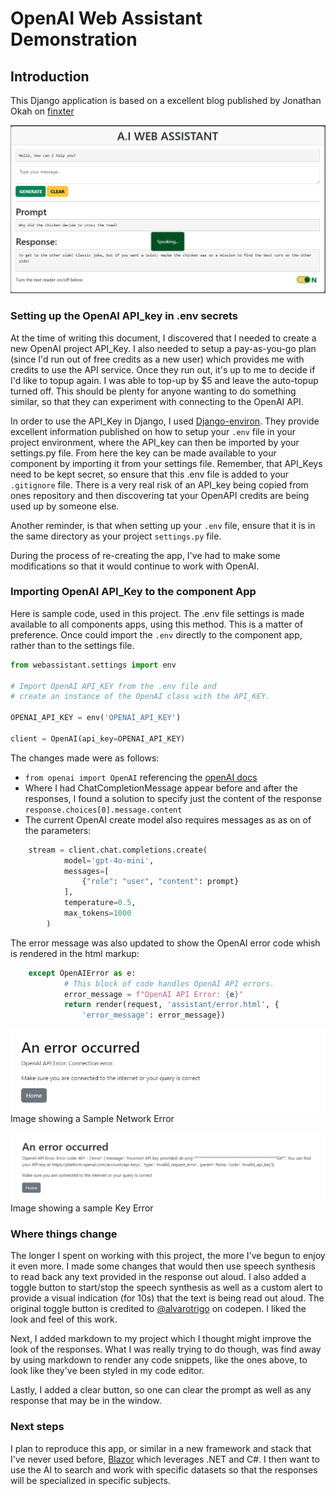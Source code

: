 # OpenAI Web Assistant Demonstration

## Introduction

This Django application is based on a excellent blog published by Jonathan Okah on [finxter](https://blog.finxter.com/how-i-built-an-openai-powered-web-assistant-with-django/)

![Sample Chat being read back](https://github.com/ddeveloper72/OpenAI-WebAssistant/blob/main/images/2024-07-28_142604.png 'Sample Chat being read back')

### Setting up the OpenAI API_key in .env secrets

At the time of writing this document, I discovered that I needed to create a new OpenAI project API_Key. I also needed to setup a pay-as-you-go plan (since I'd run out of free credits as a new user) which provides me with credits to use the API service.  Once they run out, it's up to me to decide if I'd like to topup again. I was able to top-up by $5 and leave the auto-topup turned off. This should be plenty for anyone wanting to do something similar, so that they can experiment with connecting to the OpenAI API.

In order to use the API_Key in Django, I used [Django-environ](https://pypi.org/project/django-environ/). They provide excellent information published on how to setup your `.env` file in your project environment, where the API_key can then be imported by your settings.py file. From here the key can be made available to your component by importing it from your settings file. Remember, that API_Keys need to be kept secret, so ensure that this .env file is added to your `.gitignore` file. There is a very real risk of an API_key being copied from ones repository and then discovering tat your OpenAPI credits are being used up by someone else.

Another reminder, is that when setting up your `.env` file, ensure that it is in the same directory as your project `settings.py` file.

During the process of re-creating the app, I've had to make some modifications so that it would continue to work with OpenAI.

### Importing OpenAI API_Key to the component App

Here is sample code, used in this project. The .env file settings is made available to all components apps, using this method.
This is a matter of preference. Once could import the `.env` directly to the component app, rather than to the settings file.

```python
from webassistant.settings import env

# Import OpenAI API_KEY from the .env file and
# create an instance of the OpenAI class with the API_KEY.

OPENAI_API_KEY = env('OPENAI_API_KEY')

client = OpenAI(api_key=OPENAI_API_KEY)

```

The changes made were as follows:

- `from openai import OpenAI` referencing the [openAI docs](https://platform.openai.com/docs/quickstart)
- Where I had ChatCompletionMessage appear before and after the responses, I found a solution to specify just the content of the response `response.choices[0].message.content`
- The current OpenAI create model also requires messages as as on of the parameters:

```python
    stream = client.chat.completions.create(
            model='gpt-4o-mini',
            messages=[
                {"role": "user", "content": prompt}
            ],
            temperature=0.5,
            max_tokens=1000
        )
```

The error message was also updated to show the OpenAI error code whish is rendered in the html markup:

```python
    except OpenAIError as e:
            # This block of code handles OpenAI API errors.
            error_message = f"OpenAI API Error: {e}"
            return render(request, 'assistant/error.html', {
                'error_message': error_message})

```

![Sample Network Error](https://github.com/ddeveloper72/OpenAI-WebAssistant/blob/main/images/2024-07-16_011526.png 'Sample Network Error')
Image showing a Sample Network Error

![Sample Key Error](https://github.com/ddeveloper72/OpenAI-WebAssistant/blob/main/images/2024-07-16_011015.png 'Sample Key Error')
Image showing a sample Key Error

### Where things change

The longer I spent on working with this project, the more I've begun to enjoy it even more.  I made some changes that would then use speech synthesis to read back any text provided in the response out aloud.  I also added a toggle button to start/stop the speech synthesis as well as a custom alert to provide a visual indication (for 10s) that the text is being read out aloud.  The original toggle button is credited to [@alvarotrigo](https://codepen.io/alvarotrigo/pen/WNXLZNN) on codepen.  I liked the look and feel of this work.

Next, I added markdown to my project which I thought might improve the look of the responses.  What I was really trying to do though, was find away by using markdown to render any code snippets, like the ones above, to look like they've been styled in my code editor.

Lastly, I added a clear button, so one can clear the prompt as well as any response that may be in the window.

### Next steps

I plan to reproduce this app, or similar in a new framework and stack that I've never used before,  [Blazor](https://dotnet.microsoft.com/en-us/apps/aspnet/web-apps/blazor) which leverages .NET and C#.  I then want to use the AI to search and work with specific datasets so that the responses will be specialized in specific subjects.
